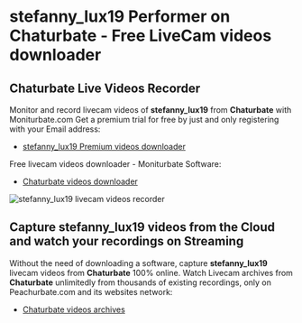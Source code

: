# stefanny_lux19 Performer on Chaturbate - Free LiveCam videos downloader

## Chaturbate Live Videos Recorder

Monitor and record livecam videos of **stefanny_lux19** from **Chaturbate** with Moniturbate.com
Get a premium trial for free by just and only registering with your Email address:
* [stefanny_lux19 Premium videos downloader](https://moniturbate.com/request-demo-licence-key.html)

Free livecam videos downloader - Moniturbate Software:
* [Chaturbate videos downloader](https://moniturbate.com/moniturbate-download-software.html)

![stefanny_lux19 livecam videos recorder](https://peachurnet.com/templates/moniturbate-software.png)


## Capture stefanny_lux19 videos from the Cloud and watch your recordings on Streaming

Without the need of downloading a software, capture **stefanny_lux19** livecam videos from **Chaturbate** 100% online.
Watch Livecam archives from **Chaturbate** unlimitedly from thousands of existing recordings, only on Peachurbate.com and its websites network:
* [Chaturbate videos archives](https://peachurnet.com/)
